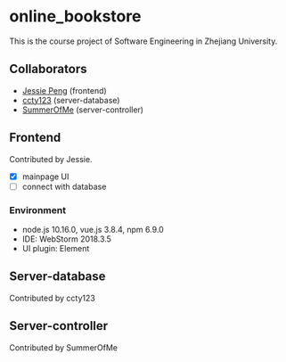 # online_bookstore

This is the course project of Software Engineering in Zhejiang University.

## Collaborators

- [Jessie Peng](https://github.com/jessiepyx) (frontend)
- [ccty123](https://github.com/ccty123) (server-database)
- [SummerOfMe](https://github.com/SummerOfMe) (server-controller)

## Frontend

Contributed by Jessie.

- [x] mainpage UI
- [ ] connect with database

### Environment

- node.js 10.16.0, vue.js 3.8.4, npm 6.9.0
- IDE: WebStorm 2018.3.5
- UI plugin: Element 

## Server-database

Contributed by ccty123

## Server-controller

Contributed by SummerOfMe



